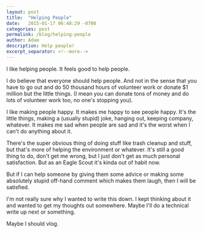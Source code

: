 ```yaml
---
layout: post
title:  "Helping People"
date:   2015-01-17 06:48:29 -0700
categories: post
permalink: /blog/helping-people
author: Adam
description: Help people!
excerpt_separator: <!--more-->
---
```

I like helping people. It feels good to help people.

<!--more-->

I do believe that everyone should help people. And not in the sense that you have to go out and do 50 thousand hours of volunteer work or donate $1 million but the little things. (I mean you can donate tons of money and do lots of volunteer work too, no one's stopping you).

I like making people happy. It makes me happy to see people happy. It's the little things, making a (usually stupid) joke, hanging out, keeping company, whatever. It makes me sad when people are sad and it's the worst when I can't do anything about it.

There's the super obvious thing of doing stuff like trash cleanup and stuff, but that's more of helping the environment or whatever. It's still a good thing to do, don't get me wrong, but I just don't get as much personal satisfaction. But as an Eagle Scout it's kinda out of habit now.

But if I can help someone by giving them some advice or making some absolutely stupid off-hand comment which makes them laugh, then I will be satisfied.

I'm not really sure why I wanted to write this down. I kept thinking about it and wanted to get my thoughts out somewhere. Maybe I'll do a technical write up next or something.

Maybe I should vlog.